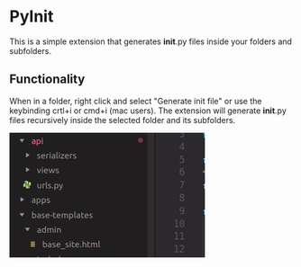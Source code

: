 # PyInit

This is a simple extension that generates __init__.py files inside your folders and subfolders.

## Functionality

When in a folder, right click and select "Generate init file" or use the keybinding crtl+i or cmd+i (mac users). The extension will generate __init__.py files recursively inside the selected folder and its subfolders.

![PiInit Example](src/images/piinit.gif)
